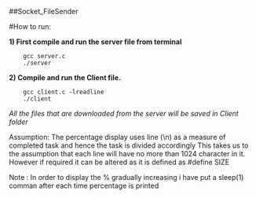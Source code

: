 ##Socket_FileSender

#How to run:

**1) First compile and run the server file from terminal**
```
	gcc server.c
	./server
```

**2) Compile and run the Client file.**
```
	gcc client.c -lreadline
	./client
```
	
*All the files that are downloaded from the server will be saved in Client folder*
	
Assumption:
The percentage display uses line (\n) as a measure of completed task and hence the task is divided accordingly
This takes us to the assumption that each line will have no more than 1024 character in it.
However if required it can be altered as it is defined as #define SIZE

	
Note : 
	In order to display the % gradually increasing i have put a sleep(1) comman after each time percentage is printed

	
